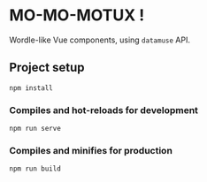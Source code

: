 # MO-MO-MOTUX !

Wordle-like Vue components, using `datamuse` API.

## Project setup
```
npm install
```

### Compiles and hot-reloads for development
```
npm run serve
```

### Compiles and minifies for production
```
npm run build
```